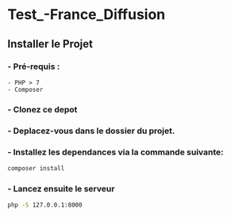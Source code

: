 # Test_-France_Diffusion

## Installer le Projet

### - Pré-requis :
    - PHP > 7
    - Composer

### - Clonez ce depot

### - Deplacez-vous dans le dossier du projet.

### - Installez les dependances via la commande suivante:
 ```bash 
 composer install
 ```
 
 
### - Lancez ensuite le serveur
 ```bash 
 php -S 127.0.0.1:8000
  ```
